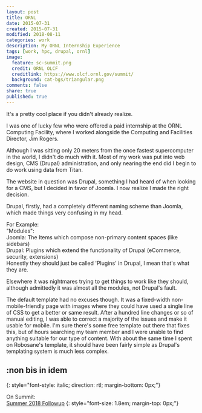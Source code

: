 ```yaml
---
layout: post
title: ORNL
date: 2015-07-31
created: 2015-07-31
modified: 2018-08-11
categories: work
description: My ORNL Internship Experience
tags: [work, hpc, drupal, ornl]
image:
  feature: sc-summit.png
  credit: ORNL OLCF
  creditlink: https://www.olcf.ornl.gov/summit/
  background: cat-bgs/triangular.png
comments: false
share: true
published: true
---
```


It's a pretty cool place if you didn't already realize.

I was one of lucky few who were offered a paid internship at the ORNL Computing Facility, where I worked alongside the Computing and Facilities Director, Jim Rogers.

Although I was sitting only 20 meters from the once fastest supercomputer in the world, I didn't do much with it. Most of my work was put into web design, CMS (Drupal) administration, and only nearing the end did I begin to do work using data from Titan.

The website in question was Drupal, something I had heard of when looking for a CMS, but I decided in favor of Joomla. I now realize I made the right decision.

Drupal, firstly, had a completely different naming scheme than Joomla, which made things very confusing in my head.

For Example:  
"Modules":  
Joomla: The Items which compose non-primary content spaces (like sidebars)  
Drupal: Plugins which extend the functionality of Drupal (eCommerce, security, extensions)  
Honestly they should just be called 'Plugins' in Drupal, I mean that's what they are.

Elsewhere it was nightmares trying to get things to work like they should, although admittedly it was almost all the modules, not Drupal's fault.

The default template had no excuses though. It was a fixed-width non-mobile-friendly page with images where they could have used a single line of CSS to get a better or same result. After a hundred line changes or so of manual editing, I was able to correct a majority of the issues and make it usable for mobile. I'm sure there's some free template out there that fixes this, but of hours searching my team member and I were unable to find anything suitable for our type of content. With about the same time I spent on Robosane's template, it should have been fairly simple as Drupal's templating system is much less complex.

## :non bis in idem
{: style="font-style: italic; direction: rtl; margin-bottom: 0px;"}

On Summit: <br> [Summer 2018 Followup](/work/ornl-non-bis-in-idem)
{: style="font-size: 1.8em; margin-top: 0px;"}
